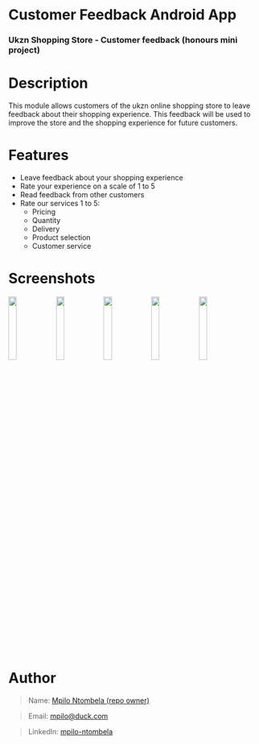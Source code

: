 # Customer Feedback Android App

### Ukzn Shopping Store - Customer feedback (honours mini project)

# Description

This module allows customers of the ukzn online shopping store to leave feedback about their shopping experience. This feedback will be used to improve the store and the shopping experience for future customers.

# Features

- Leave feedback about your shopping experience
- Rate your experience on a scale of 1 to 5
- Read feedback from other customers
- Rate our services 1 to 5:
    - Pricing
    - Quantity
    - Delivery
    - Product selection
    - Customer service

# Screenshots

<img src="https://user-images.githubusercontent.com/72506370/197826789-8118739e-42ae-4492-89cb-9ba421003a46.jpeg" width="18%"/> <img src="https://user-images.githubusercontent.com/72506370/197831976-bb963750-6959-4420-a7d4-794d982acadd.jpeg" width="18%"/> <img src="https://user-images.githubusercontent.com/72506370/197826837-4a7b728d-3570-4519-a4f7-6cad75bd1e38.jpeg" width="18%"/> <img src="https://user-images.githubusercontent.com/72506370/197826981-4b3be93d-83c8-4924-a8d4-c69252045f2e.jpeg" width="18%"/> <img src="https://user-images.githubusercontent.com/72506370/197827044-c4f69c00-04bf-4c75-82b5-72602646c0de.jpeg" width="18%"/> 

# Author

> Name: [Mpilo Ntombela (repo owner)](https://github.com/MpiloNtombela)

> Email: mpilo@duck.com

> LinkedIn: [mpilo-ntombela](https://linkedin.com/in/mpilo-ntombela)
